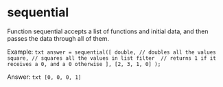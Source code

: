 # sequential

Function sequential accepts a list of functions and initial data, and then passes the data through all of them.

Example:
`txt
answer = sequential([
    double, // doubles all the values
    square, // squares all the values in list
    filter  // returns 1 if it receives a 0, and a 0 otherwise
  ],
  [2, 3, 1, 0]
);
`


Answer:
`txt
[0, 0, 0, 1]
`

